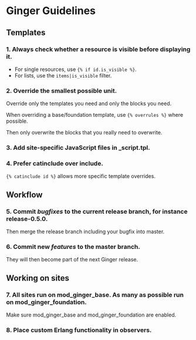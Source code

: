 Ginger Guidelines
=================

## Templates

### 1. Always check whether a resource is visible before displaying it.

* For single resources, use `{% if id.is_visible %}`.
* For lists, use the `items|is_visible` filter.

### 2. Override the smallest possible unit.

Override only the templates you need and only the blocks you need. 

When overriding a base/foundation template, use `{% overrules %}` where 
possible. 

Then only overwrite the blocks that you really need to overwrite. 

### 3. Add site-specific JavaScript files in _script.tpl.

### 4. Prefer catinclude over include.

`{% catinclude id %}` allows more specific template overrides. 
   
## Workflow

### 5. Commit *bugfixes* to the current release branch, for instance release-0.5.0.

Then merge the release branch including your bugfix into master.

### 6. Commit new *features* to the master branch.

They will then become part of the next Ginger release.

## Working on sites

### 7. All sites run on mod_ginger_base. As many as possible run on mod_ginger_foundation.

Make sure mod_ginger_base and mod_ginger_foundation are enabled.

### 8. Place custom Erlang functionality in observers.
